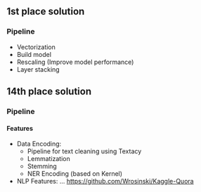 ## 1st place solution
### Pipeline
- Vectorization
- Build model
- Rescaling (Improve model performance)
- Layer stacking

## 14th place solution
### Pipeline
#### Features
- Data Encoding:
  - Pipeline for text cleaning using Textacy
  - Lemmatization
  - Stemming
  - NER Encoding (based on Kernel)
- NLP Features:
...
https://github.com/Wrosinski/Kaggle-Quora
